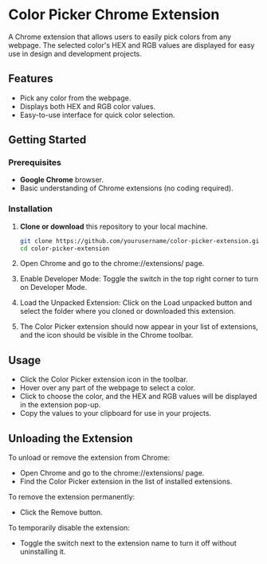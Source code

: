 # Color Picker Chrome Extension

A Chrome extension that allows users to easily pick colors from any webpage. The selected color's HEX and RGB values are displayed for easy use in design and development projects.

## Features
- Pick any color from the webpage.
- Displays both HEX and RGB color values.
- Easy-to-use interface for quick color selection.

## Getting Started

### Prerequisites
- **Google Chrome** browser.
- Basic understanding of Chrome extensions (no coding required).

### Installation

1. **Clone or download** this repository to your local machine.
   ```bash
   git clone https://github.com/yourusername/color-picker-extension.git
   cd color-picker-extension

2. Open Chrome and go to the chrome://extensions/ page.

3. Enable Developer Mode:
Toggle the switch in the top right corner to turn on Developer Mode.

4. Load the Unpacked Extension:
Click on the Load unpacked button and select the folder where you cloned or downloaded this extension.

5. The Color Picker extension should now appear in your list of extensions, and the icon should be visible in the Chrome toolbar.

## Usage
- Click the Color Picker extension icon in the toolbar.
- Hover over any part of the webpage to select a color.
- Click to choose the color, and the HEX and RGB values will be displayed in the extension pop-up.
- Copy the values to your clipboard for use in your projects.

## Unloading the Extension

To unload or remove the extension from Chrome:
- Open Chrome and go to the chrome://extensions/ page.
- Find the Color Picker extension in the list of installed extensions.

To remove the extension permanently:
- Click the Remove button.

To temporarily disable the extension:
- Toggle the switch next to the extension name to turn it off without uninstalling it.